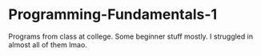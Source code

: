 # Programming-Fundamentals-1
Programs from class at college.
Some beginner stuff mostly. I struggled in almost all of them lmao.
